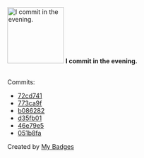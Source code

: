 <img src="https://my-badges.github.io/my-badges/evening-commits.png" alt="I commit in the evening." title="I commit in the evening." width="128">
<strong>I commit in the evening.</strong>
<br><br>

Commits:

- <a href="https://github.com/dancarroll/aoc_2024/commit/72cd74158ca3998270337036aab5b9b84cd7c398">72cd741</a>
- <a href="https://github.com/dancarroll/aoc_2024/commit/773ca9f527a44ab1c00467286b5b40d913eef652">773ca9f</a>
- <a href="https://github.com/dancarroll/aoc_2024/commit/b08628205042268aa2eb6e15e1f5444deedfe981">b086282</a>
- <a href="https://github.com/dancarroll/aoc_2024/commit/d35fb018fe7eb99da06adf9dc81242079d9c7e11">d35fb01</a>
- <a href="https://github.com/dancarroll/aoc_2024/commit/46e79e57007ed3724e305035127505bd9045f70d">46e79e5</a>
- <a href="https://github.com/dancarroll/aoc_2024/commit/051b8fa3dbf3bcfe9a5d0c0037942a2698532e33">051b8fa</a>


Created by <a href="https://github.com/my-badges/my-badges">My Badges</a>